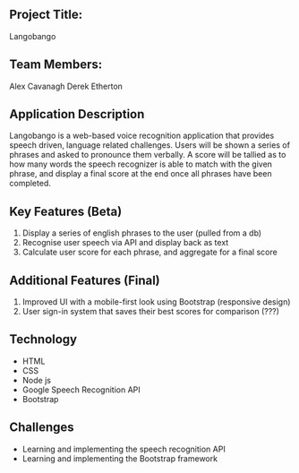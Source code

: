 
## Project Title:
Langobango

## Team Members:
Alex Cavanagh
Derek Etherton

## Application Description
Langobango is a web-based voice recognition application that 
provides speech driven, language related challenges. Users will
be shown a series of phrases and asked to pronounce them verbally.
A score will be tallied as to how many words the speech recognizer
is able to match with the given phrase, and display a final score
at the end once all phrases have been completed.

## Key Features (Beta)
1. Display a series of english phrases to the user (pulled from a db)
2. Recognise user speech via API and display back as text
3. Calculate user score for each phrase, and aggregate for a final score

## Additional Features (Final)
1. Improved UI with a mobile-first look using Bootstrap (responsive design)
2. User sign-in system that saves their best scores for comparison (???)

## Technology
* HTML
* CSS
* Node js
* Google Speech Recognition API
* Bootstrap

## Challenges
* Learning and implementing the speech recognition API
* Learning and implementing the Bootstrap framework
